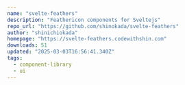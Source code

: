 ```yaml
---
name: "svelte-feathers"
description: "Feathericon components for Sveltejs"
repo_url: "https://github.com/shinokada/svelte-feathers"
author: "shinichiokada"
homepage: "https://svelte-feathers.codewithshin.com"
downloads: 51
updated: "2025-03-03T16:56:41.340Z"
tags: 
  - component-library
  - ui
---
```

